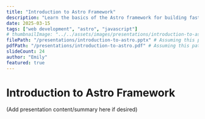 ```yaml
---
title: "Introduction to Astro Framework"
description: "Learn the basics of the Astro framework for building fast, content-focused websites"
date: 2025-03-15
tags: ["web development", "astro", "javascript"]
# thumbnailImage: "../../assets/images/presentations/introduction-to-astro/thumbnail.jpg" # Assuming this path exists or will be created
filePath: "/presentations/introduction-to-astro.pptx" # Assuming this path exists in public/
pdfPath: "/presentations/introduction-to-astro.pdf" # Assuming this path exists in public/
slideCount: 24
author: "Emily"
featured: true
---
```


# Introduction to Astro Framework

(Add presentation content/summary here if desired)